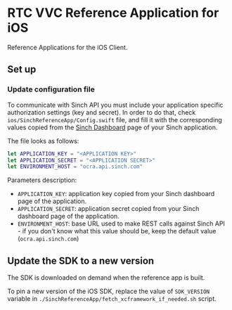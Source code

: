# RTC VVC Reference Application for iOS

Reference Applications for the iOS Client.

## Set up

### Update configuration file

To communicate with Sinch API you must include your application specific authorization settings (key and secret). In order to do that, check `ios/SinchReferenceApp/Config.swift` file, and fill it with the corresponding values copied from the [Sinch Dashboard](https://dashboard.sinch.com/voice/apps) page of your Sinch application.


The file looks as follows:

```swift
let APPLICATION_KEY = "<APPLICATION KEY>"
let APPLICATION_SECRET = "<APPLICATION SECRET>"
let ENVIRONMENT_HOST = "ocra.api.sinch.com"
```

Parameters description:

* `APPLICATION_KEY`: application key copied from your Sinch dashboard page of the application.
* `APPLICATION_SECRET`: application secret copied from your Sinch dashboard page of the application.
* `ENVIRONMENT_HOST`: base URL used to make REST calls against Sinch API - if you don't know what this value should be, keep the default value (`ocra.api.sinch.com`)

## Update the SDK to a new version

The SDK is downloaded on demand when the reference app is built.

To pin a new version of the iOS SDK, replace the value of `SDK_VERSION` variable in `./SinchReferenceApp/fetch_xcframework_if_needed.sh` script.
